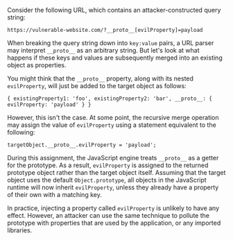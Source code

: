 Consider the following URL, which contains an attacker-constructed query string:

`https://vulnerable-website.com/?__proto__[evilProperty]=payload`

When breaking the query string down into `key:value` pairs, a URL parser may interpret `__proto__` as an arbitrary string. But let's look at what happens if these keys and values are subsequently merged into an existing object as properties.

You might think that the `__proto__` property, along with its nested `evilProperty`, will just be added to the target object as follows:

`{ existingProperty1: 'foo', existingProperty2: 'bar', __proto__: { evilProperty: 'payload' } }`

However, this isn't the case. At some point, the recursive merge operation may assign the value of `evilProperty` using a statement equivalent to the following:

`targetObject.__proto__.evilProperty = 'payload';`

During this assignment, the JavaScript engine treats `__proto__` as a getter for the prototype. As a result, `evilProperty` is assigned to the returned prototype object rather than the target object itself. Assuming that the target object uses the default `Object.prototype`, all objects in the JavaScript runtime will now inherit `evilProperty`, unless they already have a property of their own with a matching key.

In practice, injecting a property called `evilProperty` is unlikely to have any effect. However, an attacker can use the same technique to pollute the prototype with properties that are used by the application, or any imported libraries.